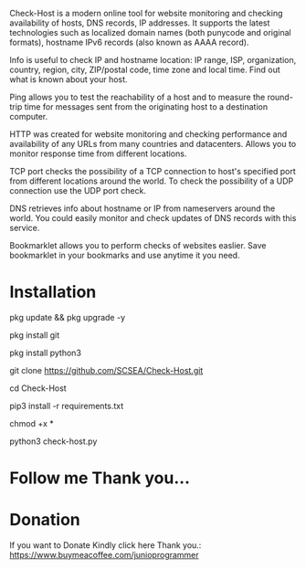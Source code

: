 Check-Host is a modern online tool for website monitoring and checking availability of hosts, DNS records, IP addresses. It supports the latest technologies such as localized domain names (both punycode and original formats), hostname IPv6 records (also known as AAAA record).

Info is useful to check IP and hostname location: IP range, ISP, organization, country, region, city, ZIP/postal code, time zone and local time. Find out what is known about your host.

Ping allows you to test the reachability of a host and to measure the round-trip time for messages sent from the originating host to a destination computer.

HTTP was created for website monitoring and checking performance and availability of any URLs from many countries and datacenters. Allows you to monitor response time from different locations.

TCP port checks the possibility of a TCP connection to host's specified port from different locations around the world. To check the possibility of a UDP connection use the UDP port check.

DNS retrieves info about hostname or IP from nameservers around the world. You could easily monitor and check updates of DNS records with this service.

Bookmarklet allows you to perform checks of websites easlier. Save bookmarklet in your bookmarks and use anytime it you need.

# Installation

pkg update && pkg upgrade -y

pkg install git

pkg install python3

git clone https://github.com/SCSEA/Check-Host.git

cd Check-Host

pip3 install -r requirements.txt

chmod +x *

python3 check-host.py

# Follow me Thank you...

# Donation

If you want to Donate Kindly click here Thank you.: https://www.buymeacoffee.com/junioprogrammer

